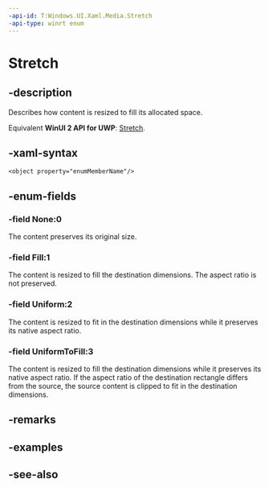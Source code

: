 ```yaml
---
-api-id: T:Windows.UI.Xaml.Media.Stretch
-api-type: winrt enum
---
```


<!-- Enumeration syntax
public enum Windows.UI.Xaml.Media.Stretch : int
-->

# Stretch

## -description
Describes how content is resized to fill its allocated space.

Equivalent **WinUI 2 API for UWP**: [Stretch](/windows/winui/api/microsoft.ui.xaml.media.stretch).

## -xaml-syntax
```xaml
<object property="enumMemberName"/>
```


## -enum-fields
### -field None:0
The content preserves its original size.

### -field Fill:1
The content is resized to fill the destination dimensions. The aspect ratio is not preserved.

### -field Uniform:2
The content is resized to fit in the destination dimensions while it preserves its native aspect ratio.

### -field UniformToFill:3
The content is resized to fill the destination dimensions while it preserves its native aspect ratio. If the aspect ratio of the destination rectangle differs from the source, the source content is clipped to fit in the destination dimensions.


## -remarks

## -examples

## -see-also
